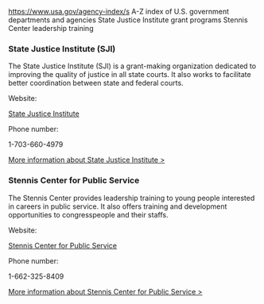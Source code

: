 

https://www.usa.gov/agency-index/s
A-Z index of U.S. government departments and agencies
State Justice Institute grant programs
Stennis Center leadership training

### State Justice Institute (SJI)

The State Justice Institute (SJI) is a grant-making organization dedicated to improving the quality of justice in all state courts. It also works to facilitate better coordination between state and federal courts.

Website:

[State Justice Institute](https://www.sji.gov/)

Phone number:

1-703-660-4979

[More information about State Justice Institute >](https://www.usa.gov/agencies/state-justice-institute)

### Stennis Center for Public Service

The Stennis Center provides leadership training to young people interested in careers in public service. It also offers training and development opportunities to congresspeople and their staffs.

Website:

[Stennis Center for Public Service](http://www.stennis.gov/)

Phone number:

1-662-325-8409

[More information about Stennis Center for Public Service >](https://www.usa.gov/agencies/stennis-center-for-public-service)
